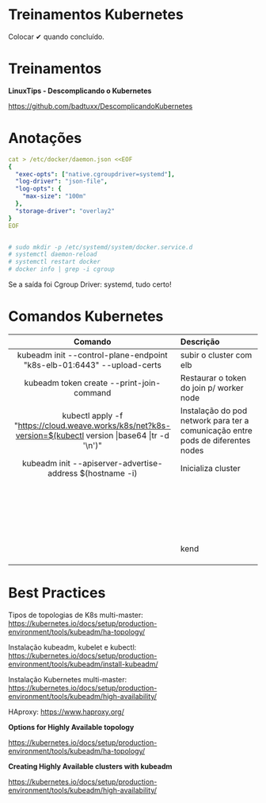 # **Treinamentos  Kubernetes**



Colocar ✔ quando concluído. 

# **Treinamentos**

**LinuxTips - Descomplicando o Kubernetes** 

https://github.com/badtuxx/DescomplicandoKubernetes

# **Anotações**



```yaml
cat > /etc/docker/daemon.json <<EOF
{
  "exec-opts": ["native.cgroupdriver=systemd"],
  "log-driver": "json-file",
  "log-opts": {
    "max-size": "100m"
  },
  "storage-driver": "overlay2"
}
EOF


# sudo mkdir -p /etc/systemd/system/docker.service.d
# systemctl daemon-reload
# systemctl restart docker
# docker info | grep -i cgroup
```

Se a saída foi Cgroup Driver: systemd, tudo certo!



## 

# **Comandos Kubernetes**





|                           Comando                            | Descrição                                                    |
| :----------------------------------------------------------: | :----------------------------------------------------------- |
| kubeadm init --control-plane-endpoint "k8s-elb-01:6443" --upload-certs | subir o cluster com elb                                      |
|          kubeadm token create --print-join-command           | Restaurar o token do join p/ worker node                     |
| kubectl apply -f "https://cloud.weave.works/k8s/net?k8s-version=$(kubectl version \|base64 \|tr -d '\n')" | Instalação do pod network para ter a comunicação entre pods de diferentes nodes |
|  kubeadm init --apiserver-advertise-address $(hostname -i)   | Inicializa cluster                                           |
|                                                              |                                                              |
|                                                              |                                                              |
|                                                              |                                                              |
|                                                              |                                                              |
|                                                              |                                                              |
|                                                              |                                                              |
|                                                              |                                                              |
|                                                              |                                                              |
|                                                              |                                                              |
|                                                              |                                                              |
|                                                              |                                                              |
|                                                              |                                                              |
|                                                              |                                                              |
|                                                              |                                                              |
|                                                              |                                                              |
|                                                              |                                                              |
|                                                              |                                                              |
|                                                              |                                                              |
|                                                              |                                                              |
|                                                              |                                                              |
|                                                              |                                                              |
|                                                              | kend                                                         |
|                                                              |                                                              |
|                                                              |                                                              |
|                                                              |                                                              |

# **Best Practices**

Tipos de topologias de K8s multi-master: https://kubernetes.io/docs/setup/production-environment/tools/kubeadm/ha-topology/

Instalação kubeadm, kubelet e kubectl: https://kubernetes.io/docs/setup/production-environment/tools/kubeadm/install-kubeadm/

Instalação Kubernetes multi-master: https://kubernetes.io/docs/setup/production-environment/tools/kubeadm/high-availability/

HAproxy: https://www.haproxy.org/



**Options for Highly Available topology**

https://kubernetes.io/docs/setup/production-environment/tools/kubeadm/ha-topology/

**Creating Highly Available clusters with kubeadm**

https://kubernetes.io/docs/setup/production-environment/tools/kubeadm/high-availability/
